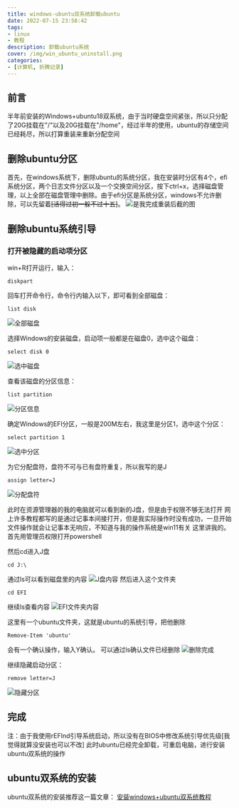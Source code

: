 ```yaml
---
title: windows-ubuntu双系统卸载ubuntu
date: 2022-07-15 23:58:42
tags:
- linux
- 教程
description: 卸载ubuntu系统
cover: /img/win_ubuntu_uninstall.png
categories: 
- [计算机, 折腾记录]
---
```

## 前言
半年前安装的Windows+ubuntu18双系统，由于当时硬盘空间紧张，所以只分配了20G挂载在"/"以及20G挂载在"/home"，经过半年的使用，ubuntu的存储空间已经耗尽，所以打算重装来重新分配空间

## 删除ubuntu分区
首先，在windows系统下，删除ubuntu的系统分区，我在安装时分区有4个，efi系统分区，两个日志文件分区以及一个交换空间分区，按下ctrl+x，选择磁盘管理，以上全部在磁盘管理中删除。由于efi分区是系统分区，windows不允许删除，可以先留着~~[活得过初一躲不过十五]~~。
![是我完成重装后截的图](1.png)
## 删除ubuntu系统引导
### 打开被隐藏的启动项分区
win+R打开运行，输入：
```
diskpart
```
回车打开命令行，命令行内输入以下，即可看到全部磁盘：
```
list disk
```
![全部磁盘](2.png)



选择Windows的安装磁盘，启动项一般都是在磁盘0，选中这个磁盘：
```
select disk 0
```
![选中磁盘](3.png)



查看该磁盘的分区信息：
```
list partition
```
![分区信息](4.png)



确定Windows的EFI分区，一般是200M左右，我这里是分区1，选中这个分区：
```
select partition 1
```
![选中分区](5.png)



为它分配盘符，盘符不可与已有盘符重复，所以我写的是J
```
assign letter=J
```
![分配盘符](6.png)



此时在资源管理器的我的电脑就可以看到新的J盘，但是由于权限不够无法打开
网上许多教程都写的是通过记事本间接打开，但是我实际操作时没有成功，一旦开始文件操作就会让记事本无响应，不知道与我的操作系统是win11有关
这里讲我的。首先用管理员权限打开powershell



然后cd进入J盘
```
cd J:\
```
通过ls可以看到磁盘里的内容
![J盘内容](7.png)
然后进入这个文件夹
```
cd EFI
```
继续ls查看内容
![EFI文件夹内容](8.png)



这里有一个ubuntu文件夹，这就是ubuntu的系统引导，把他删除
```
Remove-Item 'ubuntu'
```
会有一个确认操作，输入Y确认。
可以通过ls确认文件已经删除
![删除完成](9.png)

继续隐藏启动分区：
```
remove letter=J
```
![隐藏分区](10.png)


## 完成
注：由于我使用rEFInd引导系统启动，所以没有在BIOS中修改系统引导优先级[我觉得就算没安装也可以不改]
此时ubuntu已经完全卸载，可重启电脑，进行安装ubuntu双系统的操作

## ubuntu双系统的安装
ubuntu双系统的安装推荐这一篇文章：
[安装windows+ubuntu双系统教程](https://blog.csdn.net/jiqirenX/article/details/72367905 "安装windows+ubuntu双系统教程")